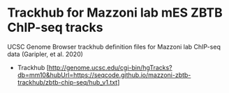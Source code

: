# Trackhub for Mazzoni lab mES ZBTB ChIP-seq tracks

UCSC Genome Browser trackhub definition files for Mazzoni lab ChIP-seq data (Garipler, et al. 2020)

* Trackhub [http://genome.ucsc.edu/cgi-bin/hgTracks?db=mm10&hubUrl=https://seqcode.github.io/mazzoni-zbtb-trackhub/zbtb-chip-seq/hub_v1.txt]
